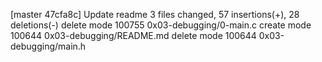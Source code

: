 [master 47cfa8c] Update readme
 3 files changed, 57 insertions(+), 28 deletions(-)
 delete mode 100755 0x03-debugging/0-main.c
 create mode 100644 0x03-debugging/README.md
 delete mode 100644 0x03-debugging/main.h

